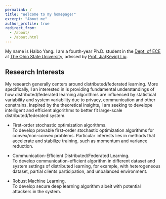 ```yaml
---
permalink: /
title: "Welcome to my homepage!"
excerpt: "About me"
author_profile: true
redirect_from: 
  - /about/
  - /about.html
---
```


My name is Haibo Yang. I am a fourth-year Ph.D. student in the [Dept. of ECE](https://ece.osu.edu/) at [The Ohio State University](https://www.osu.edu/), advised by [Prof. Jia(Kevin) Liu](https://kevinliu-osu-ece.github.io/liu/).


Research Interests
------

My research generally centers around distributed/federated learning. More specifically, I an interested in is providing fundamental understandings of how distributed/federated learning algorithms are influenced by statistical variability and system variability due to privacy, communication and other constrains. Inspired by the theoretical insights, I am seeking to develope intelligent and efficient algorithms to better fit large-scale distributed/federated system.

* First-order stochastic optimization algorithms.<br>
To develop provable first-order stochastic optimization algorithms for convex/non-convex problems.
Particular interests lies in methods that accelerate and stabilize training, such as momentum and variance reduction. 

* Communication-Efficient Distributed/Federated Learning.<br>
To develop communication-efficient algorithm in different dataset and system settings of distributed learning, for example, with heterogeneous dataset, partial clients participation, and unbalanced environment.

* Robust Machine Learning.<br>
To develop secure deep learning algorithm albeit with potential attackers in the system.


